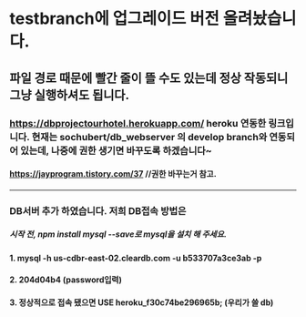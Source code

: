 # testbranch에 업그레이드 버전 올려놨습니다.
## 파일 경로 때문에 빨간 줄이 뜰 수도 있는데 정상 작동되니 그냥 실행하셔도 됩니다.


### https://dbprojectourhotel.herokuapp.com/  heroku 연동한 링크입니다. 현재는 sochubert/db_webserver 의 develop branch와 연동되어 있는데, 나중에 권한 생기면 바꾸도록 하겠습니다~
#### https://jayprogram.tistory.com/37  //권한 바꾸는거 참고.
----------
### DB서버 추가 하였습니다. 저희 DB접속 방법은
##### 시작 전, npm install mysql --save로 mysql을 설치 해 주세요.
#### 1. mysql -h us-cdbr-east-02.cleardb.com -u b533707a3ce3ab -p
#### 2. 204d04b4   (password입력)
#### 3. 정상적으로 접속 됐으면 USE heroku_f30c74be296965b; (우리가 쓸 db)

